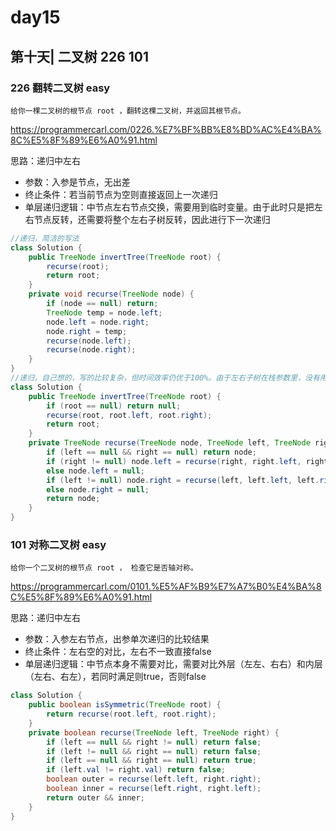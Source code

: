 # day15

## 第十天| 二叉树 226 101

### 226 翻转二叉树 easy
```
给你一棵二叉树的根节点 root ，翻转这棵二叉树，并返回其根节点。
```
https://programmercarl.com/0226.%E7%BF%BB%E8%BD%AC%E4%BA%8C%E5%8F%89%E6%A0%91.html

思路：递归中左右
- 参数：入参是节点，无出差
- 终止条件：若当前节点为空则直接返回上一次递归
- 单层递归逻辑：中节点左右节点交换，需要用到临时变量。由于此时只是把左右节点反转，还需要将整个左右子树反转，因此进行下一次递归
```java
//递归，简洁的写法
class Solution {
    public TreeNode invertTree(TreeNode root) {
        recurse(root);
        return root;
    }
    private void recurse(TreeNode node) {
        if (node == null) return;
        TreeNode temp = node.left;
        node.left = node.right;
        node.right = temp;
        recurse(node.left);
        recurse(node.right);
    }
}
//递归，自己想的，写的比较复杂，但时间效率仍优于100%。由于左右子树在栈参数里，没有用到临时变量，空间效率更优
class Solution {
    public TreeNode invertTree(TreeNode root) {
        if (root == null) return null;
        recurse(root, root.left, root.right);
        return root;
    }
    private TreeNode recurse(TreeNode node, TreeNode left, TreeNode right) {
        if (left == null && right == null) return node;
        if (right != null) node.left = recurse(right, right.left, right.right);
        else node.left = null;
        if (left != null) node.right = recurse(left, left.left, left.right);
        else node.right = null;
        return node;
    }
}
```

### 101 对称二叉树 easy
```
给你一个二叉树的根节点 root ， 检查它是否轴对称。
```
https://programmercarl.com/0101.%E5%AF%B9%E7%A7%B0%E4%BA%8C%E5%8F%89%E6%A0%91.html

思路：递归中左右
- 参数：入参左右节点，出参单次递归的比较结果
- 终止条件：左右空的对比，左右不一致直接false
- 单层递归逻辑：中节点本身不需要对比，需要对比外层（左左、右右）和内层（左右、右左），若同时满足则true，否则false
```java
class Solution {
    public boolean isSymmetric(TreeNode root) {
        return recurse(root.left, root.right);
    }
    private boolean recurse(TreeNode left, TreeNode right) {
        if (left == null && right != null) return false;
        if (left != null && right == null) return false;
        if (left == null && right == null) return true;
        if (left.val != right.val) return false;
        boolean outer = recurse(left.left, right.right);
        boolean inner = recurse(left.right, right.left);
        return outer && inner;
    }
}
```